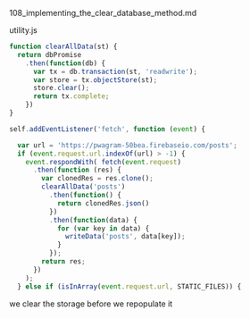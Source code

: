 108_implementing_the_clear_database_method.md


utility.js

```js
function clearAllData(st) {
  return dbPromise
    .then(function(db) {
      var tx = db.transaction(st, 'readwrite');
      var store = tx.objectStore(st);
      store.clear();
      return tx.complete;
    })
}
```


```js
self.addEventListener('fetch', function (event) {

  var url = 'https://pwagram-50bea.firebaseio.com/posts';
  if (event.request.url.indexOf(url) > -1) {
    event.respondWith( fetch(event.request)
      .then(function (res) {
        var clonedRes = res.clone();
        clearAllData('posts')
          .then(function() {
            return clonedRes.json()
          })
          .then(function(data) {
            for (var key in data) {
              writeData('posts', data[key]);
            }
          });
        return res;
      })
    );
  } else if (isInArray(event.request.url, STATIC_FILES)) {
```

we clear the storage before we repopulate it















































